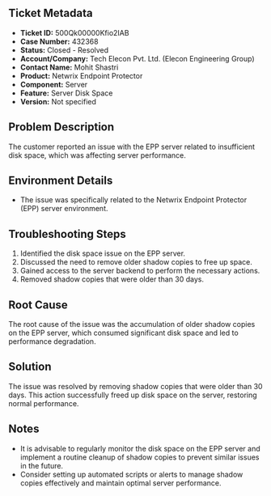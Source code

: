 ## Ticket Metadata
- **Ticket ID:** 500Qk00000Kfio2IAB
- **Case Number:** 432368
- **Status:** Closed - Resolved
- **Account/Company:** Tech Elecon Pvt. Ltd. (Elecon Engineering Group)
- **Contact Name:** Mohit Shastri
- **Product:** Netwrix Endpoint Protector
- **Component:** Server
- **Feature:** Server Disk Space
- **Version:** Not specified

## Problem Description
The customer reported an issue with the EPP server related to insufficient disk space, which was affecting server performance.

## Environment Details
- The issue was specifically related to the Netwrix Endpoint Protector (EPP) server environment.

## Troubleshooting Steps
1. Identified the disk space issue on the EPP server.
2. Discussed the need to remove older shadow copies to free up space.
3. Gained access to the server backend to perform the necessary actions.
4. Removed shadow copies that were older than 30 days.

## Root Cause
The root cause of the issue was the accumulation of older shadow copies on the EPP server, which consumed significant disk space and led to performance degradation.

## Solution
The issue was resolved by removing shadow copies that were older than 30 days. This action successfully freed up disk space on the server, restoring normal performance.

## Notes
- It is advisable to regularly monitor the disk space on the EPP server and implement a routine cleanup of shadow copies to prevent similar issues in the future.
- Consider setting up automated scripts or alerts to manage shadow copies effectively and maintain optimal server performance.